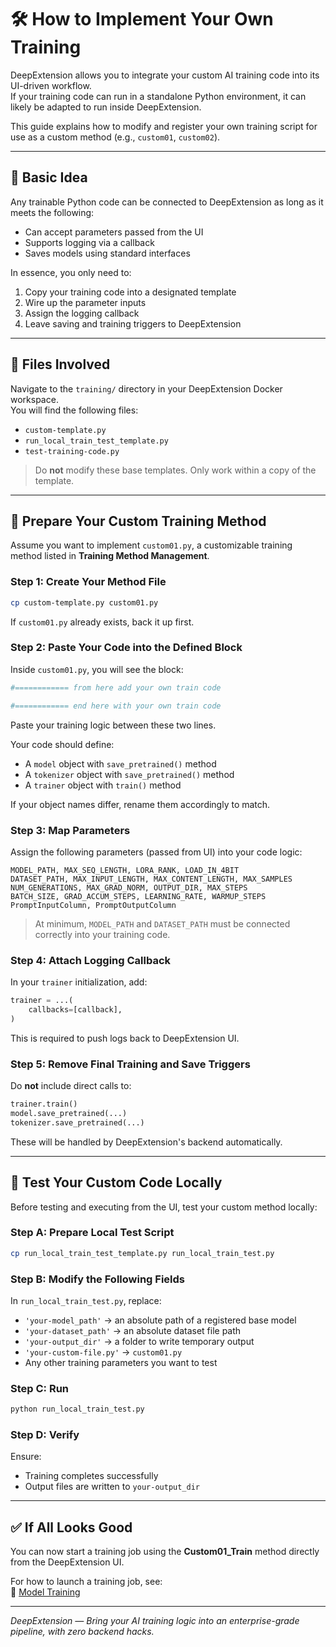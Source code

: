 
# 🛠️ How to Implement Your Own Training

DeepExtension allows you to integrate your custom AI training code into its UI-driven workflow.  
If your training code can run in a standalone Python environment, it can likely be adapted to run inside DeepExtension.

This guide explains how to modify and register your own training script for use as a custom method (e.g., `custom01`, `custom02`).

---

## 🚀 Basic Idea

Any trainable Python code can be connected to DeepExtension as long as it meets the following:

- Can accept parameters passed from the UI
- Supports logging via a callback
- Saves models using standard interfaces

In essence, you only need to:

1. Copy your training code into a designated template
2. Wire up the parameter inputs
3. Assign the logging callback
4. Leave saving and training triggers to DeepExtension

---

## 📁 Files Involved

Navigate to the `training/` directory in your DeepExtension Docker workspace.  
You will find the following files:

- `custom-template.py`  
- `run_local_train_test_template.py`  
- `test-training-code.py`  

> Do **not** modify these base templates. Only work within a copy of the template.

---

## 🧪 Prepare Your Custom Training Method

Assume you want to implement `custom01.py`, a customizable training method listed in **Training Method Management**.

### Step 1: Create Your Method File

```bash
cp custom-template.py custom01.py
```

If `custom01.py` already exists, back it up first.

### Step 2: Paste Your Code into the Defined Block

Inside `custom01.py`, you will see the block:

```python
#============ from here add your own train code

#============ end here with your own train code
```

Paste your training logic between these two lines.

Your code should define:

- A `model` object with `save_pretrained()` method  
- A `tokenizer` object with `save_pretrained()` method  
- A `trainer` object with `train()` method  

If your object names differ, rename them accordingly to match.

### Step 3: Map Parameters

Assign the following parameters (passed from UI) into your code logic:

```text
MODEL_PATH, MAX_SEQ_LENGTH, LORA_RANK, LOAD_IN_4BIT
DATASET_PATH, MAX_INPUT_LENGTH, MAX_CONTENT_LENGTH, MAX_SAMPLES
NUM_GENERATIONS, MAX_GRAD_NORM, OUTPUT_DIR, MAX_STEPS
BATCH_SIZE, GRAD_ACCUM_STEPS, LEARNING_RATE, WARMUP_STEPS
PromptInputColumn, PromptOutputColumn
```

> At minimum, `MODEL_PATH` and `DATASET_PATH` must be connected correctly into your training code.

### Step 4: Attach Logging Callback

In your `trainer` initialization, add:

```python
trainer = ...(
    callbacks=[callback],
)
```

This is required to push logs back to DeepExtension UI.

### Step 5: Remove Final Training and Save Triggers

Do **not** include direct calls to:

```python
trainer.train()
model.save_pretrained(...)
tokenizer.save_pretrained(...)
```

These will be handled by DeepExtension's backend automatically.

---

## 🧪 Test Your Custom Code Locally

Before testing and executing from the UI, test your custom method locally:

### Step A: Prepare Local Test Script

```bash
cp run_local_train_test_template.py run_local_train_test.py
```

### Step B: Modify the Following Fields

In `run_local_train_test.py`, replace:

- `'your-model_path'` → an absolute path of a registered base model
- `'your-dataset_path'` → an absolute dataset file path
- `'your-output_dir'` → a folder to write temporary output
- `'your-custom-file.py'` → `custom01.py`
- Any other training parameters you want to test

### Step C: Run

```bash
python run_local_train_test.py
```

### Step D: Verify

Ensure:

- Training completes successfully
- Output files are written to `your-output_dir`

---

## ✅ If All Looks Good

You can now start a training job using the **Custom01_Train** method directly from the DeepExtension UI.

For how to launch a training job, see:  
📘 [Model Training](../user-guide/model-training.md)

---

*DeepExtension — Bring your AI training logic into an enterprise-grade pipeline, with zero backend hacks.*
